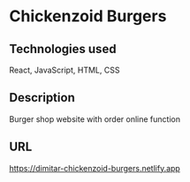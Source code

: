 # Chickenzoid Burgers

## Technologies used
React, JavaScript, HTML, CSS

## Description
Burger shop website with order online function

## URL
https://dimitar-chickenzoid-burgers.netlify.app